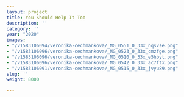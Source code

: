 ```yaml
---
layout: project
title: You Should Help It Too
description: ''
category: ''
year: "2020"
images:
- "/v1583106094/veronika-cechmankova/_MG_0551_0_33x_nqsvse.png"
- "/v1583106096/veronika-cechmankova/_MG_0523_0_33x_cmzfge.png"
- "/v1583106096/veronika-cechmankova/_MG_0510_0_33x_e5hbyt.png"
- "/v1583106096/veronika-cechmankova/_MG_0542_0_33x_ac7ftx.png"
- "/v1583106091/veronika-cechmankova/_MG_0515_0_33x_jvyu89.png"
slug: ''
weight: 8000

---
```

